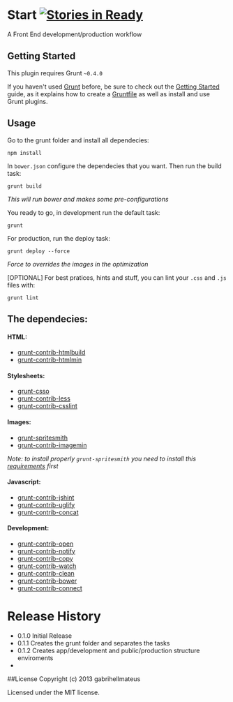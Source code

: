# Start [![Stories in Ready](https://badge.waffle.io/gabrihellmateus/start.png?label=Ready)](https://waffle.io/gabrihellmateus/start)

A Front End development/production workflow 

## Getting Started
This plugin requires Grunt `~0.4.0`

If you haven't used [Grunt](http://gruntjs.com/) before, be sure to check out the [Getting Started](http://gruntjs.com/getting-started) guide, as it explains how to create a [Gruntfile](http://gruntjs.com/sample-gruntfile) as well as install and use Grunt plugins.


## Usage
Go to the grunt folder and install all dependecies:

```
npm install
```

In `bower.json` configure the dependecies that you want. Then run the build task:

```
grunt build
```
*This will run bower and makes some pre-configurations*

You ready to go, in development run the default task:

```
grunt
```

For production, run the deploy task:

```
grunt deploy --force
```
*Force to overrides the images in the optimization*

[OPTIONAL] For best pratices, hints and stuff, you can lint your `.css` and `.js` files with:

```
grunt lint
```

## The dependecies:

#### HTML:
  * [grunt-contrib-htmlbuild](https://github.com/spatools/grunt-html-build)
  * [grunt-contrib-htmlmin](https://github.com/gruntjs/grunt-contrib-htmlmin)

#### Stylesheets:
  * [grunt-csso](https://github.com/t32k/grunt-csso)
  * [grunt-contrib-less](https://github.com/gruntjs/grunt-contrib-less)
  * [grunt-contrib-csslint](https://github.com/gruntjs/grunt-contrib-csslint)

#### Images:
  * [grunt-spritesmith](https://github.com/Ensighten/grunt-spritesmith)
  * [grunt-contrib-imagemin](https://github.com/gruntjs/grunt-contrib-imagemin)
 

*Note: to install properly `grunt-spritesmith` you need to install this [requirements](https://github.com/Ensighten/grunt-spritesmith#requirements) first* 


#### Javascript:
  * [grunt-contrib-jshint](https://github.com/gruntjs/grunt-contrib-jshint)
  * [grunt-contrib-uglify](https://github.com/gruntjs/grunt-contrib-uglify)
  * [grunt-contrib-concat](https://github.com/gruntjs/grunt-contrib-concat)

#### Development:
  * [grunt-contrib-open](https://github.com/jsoverson/grunt-open)
  * [grunt-contrib-notify](https://github.com/dylang/grunt-notify)
  * [grunt-contrib-copy](https://github.com/gruntjs/grunt-contrib-copy)
  * [grunt-contrib-watch](https://github.com/gruntjs/grunt-contrib-watch)
  * [grunt-contrib-clean](https://github.com/gruntjs/grunt-contrib-clean)
  * [grunt-contrib-bower](https://github.com/yatskevich/grunt-bower-task)
  * [grunt-contrib-connect](https://github.com/gruntjs/grunt-contrib-connect)

# Release History
* 0.1.0 Initial Release
* 0.1.1 Creates the grunt folder and separates the tasks
* 0.1.2 Creates app/development and public/production structure enviroments
*

##License
Copyright (c) 2013 gabrihellmateus

Licensed under the MIT license.
